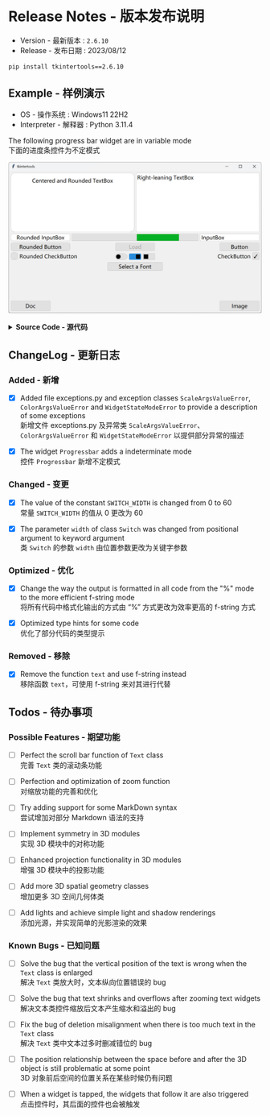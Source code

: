 # Release Notes - 版本发布说明

-   Version - 最新版本 : `2.6.10`
-   Release - 发布日期 : 2023/08/12

```
pip install tkintertools==2.6.10
```

## Example - 样例演示

-   OS - 操作系统 : Windows11 22H2
-   Interpreter - 解释器 : Python 3.11.4

The following progress bar widget are in variable mode  
下面的进度条控件为不定模式

![png](example.png)

<details><summary><b>Source Code - 源代码</b></summary>

```python
# Only the key parts of the code are shown here

pb = tkt.Progressbar(canvas, 320, 320, 640, 35, mode='indeterminate')  # indeterminate mode
pb.load(0.7) # load to 70%
```

</details>

## ChangeLog - 更新日志

### Added - 新增

-   [x] Added file exceptions.py and exception classes `ScaleArgsValueError`, `ColorArgsValueError` and `WidgetStateModeError` to provide a description of some exceptions  
        新增文件 exceptions.py 及异常类 `ScaleArgsValueError`、`ColorArgsValueError` 和 `WidgetStateModeError` 以提供部分异常的描述

-   [x] The widget `Progressbar` adds a indeterminate mode  
        控件 `Progressbar` 新增不定模式

### Changed - 变更

-   [x] The value of the constant `SWITCH_WIDTH` is changed from 0 to 60  
        常量 `SWITCH_WIDTH` 的值从 0 更改为 60

-   [x] The parameter `width` of class `Switch` was changed from positional argument to keyword argument  
        类 `Switch` 的参数 `width` 由位置参数更改为关键字参数

### Optimized - 优化

-   [x] Change the way the output is formatted in all code from the "%" mode to the more efficient f-string mode  
        将所有代码中格式化输出的方式由 “%” 方式更改为效率更高的 f-string 方式

-   [x] Optimized type hints for some code  
        优化了部分代码的类型提示

### Removed - 移除

-   [x] Remove the function `text` and use f-string instead  
        移除函数 `text`，可使用 f-string 来对其进行代替

## Todos - 待办事项

### Possible Features - 期望功能

-   [ ] Perfect the scroll bar function of `Text` class  
        完善 `Text` 类的滚动条功能

-   [ ] Perfection and optimization of zoom function  
        对缩放功能的完善和优化

-   [ ] Try adding support for some MarkDown syntax  
        尝试增加对部分 Markdown 语法的支持

-   [ ] Implement symmetry in 3D modules  
        实现 3D 模块中的对称功能

-   [ ] Enhanced projection functionality in 3D modules  
        增强 3D 模块中的投影功能

-   [ ] Add more 3D spatial geometry classes  
        增加更多 3D 空间几何体类

-   [ ] Add lights and achieve simple light and shadow renderings  
        添加光源，并实现简单的光影渲染的效果

### Known Bugs - 已知问题

-   [ ] Solve the bug that the vertical position of the text is wrong when the `Text` class is enlarged  
        解决 `Text` 类放大时，文本纵向位置错误的 bug

-   [ ] Solve the bug that text shrinks and overflows after zooming text widgets  
        解决文本类控件缩放后文本产生缩水和溢出的 bug

-   [ ] Fix the bug of deletion misalignment when there is too much text in the `Text` class  
        解决 `Text` 类中文本过多时删减错位的 bug

-   [ ] The position relationship between the space before and after the 3D object is still problematic at some point  
        3D 对象前后空间的位置关系在某些时候仍有问题

-   [ ] When a widget is tapped, the widgets that follow it are also triggered  
        点击控件时，其后面的控件也会被触发
